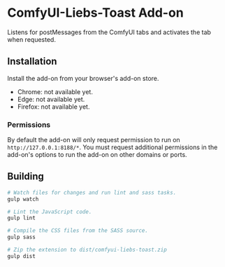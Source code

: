 # ComfyUI-Liebs-Toast Add-on

Listens for postMessages from the ComfyUI tabs and activates the tab when requested.

## Installation

Install the add-on from your browser's add-on store.

* Chrome: not available yet.
* Edge: not available yet.
* Firefox: not available yet.

### Permissions

By default the add-on will only request permission to run on `http://127.0.0.1:8188/*`. You must request additional permissions in the add-on's options to run the add-on on other domains or ports.

## Building

```sh
# Watch files for changes and run lint and sass tasks.
gulp watch

# Lint the JavaScript code.
gulp lint

# Compile the CSS files from the SASS source.
gulp sass

# Zip the extension to dist/comfyui-liebs-toast.zip
gulp dist
```